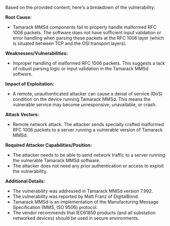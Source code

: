 Based on the provided content, here's a breakdown of the vulnerability:

**Root Cause:**

*   Tamarack MMSd components fail to properly handle malformed RFC 1006 packets. The software does not have sufficient input validation or error handling when parsing these packets at the RFC 1006 layer (which is situated between TCP and the OSI transport layers).

**Weaknesses/Vulnerabilities:**

*   Improper handling of malformed RFC 1006 packets. This suggests a lack of robust parsing logic or input validation in the Tamarack MMSd software.

**Impact of Exploitation:**

*   A remote, unauthenticated attacker can cause a denial of service (DoS) condition on the device running Tamarack MMSd. This means the vulnerable service may become unresponsive, unavailable, or crash.

**Attack Vectors:**

*   Remote network attack. The attacker sends specially crafted malformed RFC 1006 packets to a server running a vulnerable version of Tamarack MMSd.

**Required Attacker Capabilities/Position:**

*   The attacker needs to be able to send network traffic to a server running the vulnerable Tamarack MMSd software.
*   The attacker does not need any prior authentication or access to exploit the vulnerability.

**Additional Details:**

*   The vulnerability was addressed in Tamarack MMSd version 7.992.
*   The vulnerability was reported by Matt Franz of DigitalBond.
*   Tamarack MMSd is an implementation of the Manufacturing Message Specification (MMS, ISO 9506) protocol.
*   The vendor recommends that IEC61850 products (and all substation networked devices) should be used in secure environments.